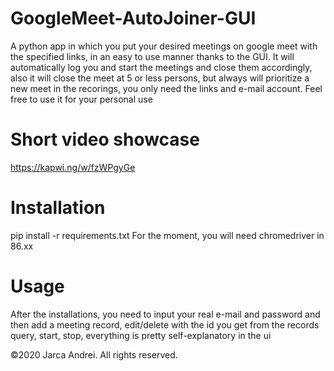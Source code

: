 # GoogleMeet-AutoJoiner-GUI
  A python app in which you put your desired meetings on google meet with the specified links, in an easy to use manner thanks to the GUI.
  It will automatically log you and start the meetings and close them accordingly, also it will close the meet at 5 or less persons, but always will prioritize a new meet in the   recorings, you only need the links and e-mail account. Feel free to use it for your personal use
# Short video showcase
  https://kapwi.ng/w/fzWPgyGe
# Installation
  pip install -r requirements.txt
  For the moment, you will need chromedriver in 86.xx
# Usage
  After the installations, you need to input your real e-mail and password and then add a meeting record, edit/delete with the id you get from the records query, start, stop, everything is pretty self-explanatory in the ui

©2020 Jarca Andrei. All rights reserved.
  
